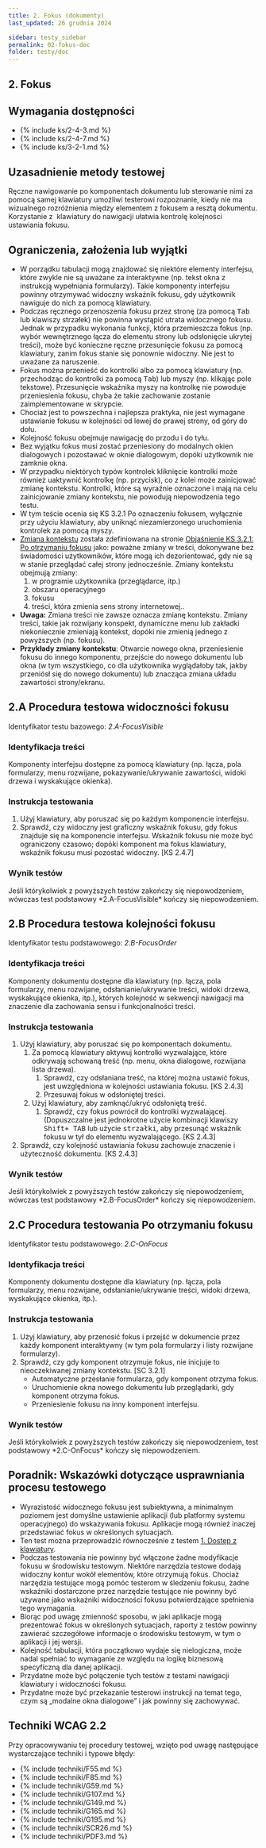 ```yaml
---
title: 2. Fokus (dokumenty)
last_updated: 26 grudnia 2024

sidebar: testy_sidebar
permalink: 02-fokus-doc
folder: testy/doc
---
```


## 2. Fokus

## Wymagania dostępności
- {% include ks/2-4-3.md %}  
- {% include ks/2-4-7.md %}
- {% include ks/3-2-1.md %}   

## Uzasadnienie metody testowej
Ręczne nawigowanie po komponentach dokumentu lub sterowanie nimi za pomocą samej klawiatury umożliwi testerowi  rozpoznanie,  kiedy nie ma wizualnego rozróżnienia między elementem z fokusem a resztą dokumentu. Korzystanie z&nbsp; klawiatury do nawigacji ułatwia kontrolę kolejności ustawiania fokusu.

## Ograniczenia, założenia lub wyjątki

-   W porządku tabulacji mogą znajdować się niektóre elementy interfejsu, które zwykle nie są uważane za interaktywne (np. tekst okna z instrukcją wypełniania formularzy). Takie komponenty interfejsu powinny otrzymywać widoczny wskaźnik fokusu, gdy użytkownik nawiguje do nich za pomocą klawiatury.
-   Podczas ręcznego przenoszenia fokusu przez stronę (za pomocą <kbd>Tab</kbd> lub klawiszy strzałek) nie powinna wystąpić utrata widocznego fokusu. Jednak w przypadku wykonania funkcji, która przemieszcza fokus (np. wybór wewnętrznego łącza do elementu strony lub odsłonięcie ukrytej treści), może być konieczne ręczne przesunięcie fokusu za pomocą klawiatury, zanim fokus stanie się ponownie widoczny. Nie jest to uważane za naruszenie.
-   Fokus można przenieść do kontrolki albo za pomocą klawiatury (np. przechodząc do kontrolki za pomocą <kbd>Tab</kbd>) lub myszy (np. klikając pole tekstowe). Przesunięcie wskaźnika myszy na kontrolkę nie powoduje przeniesienia fokusu, chyba że takie zachowanie zostanie zaimplementowane w skrypcie.
-   Chociaż jest to powszechna i najlepsza praktyka, nie jest wymagane ustawianie fokusu w kolejności od lewej do prawej strony, od góry do dołu.
-   Kolejność fokusu obejmuje nawigację do przodu i do tyłu.
-   Bez wyjątku fokus musi zostać przeniesiony do modalnych okien dialogowych i pozostawać w oknie dialogowym, dopóki użytkownik nie zamknie okna.
-   W przypadku niektórych typów kontrolek kliknięcie kontrolki może również uaktywnić kontrolkę (np. przycisk), co z kolei może zainicjować zmianę kontekstu. Kontrolki, które są wyraźnie oznaczone i&nbsp;mają na celu zainicjowanie zmiany kontekstu, nie powodują niepowodzenia tego testu.
-   W tym teście ocenia się KS 3.2.1 Po oznaczeniu fokusem, wyłącznie przy użyciu klawiatury, aby uniknąć niezamierzonego uruchomienia kontrolek za pomocą myszy.
-   [Zmiana kontekstu](https://wcag.irdpl.pl/understanding/po-otrzymaniu-fokusu.html#dfn-zmiana-kontekstu) została zdefiniowana na stronie [Objaśnienie KS 3.2.1: Po otrzymaniu fokusu](https://wcag.irdpl.pl/understanding/po-otrzymaniu-fokusu.html) jako: poważne zmiany w treści, dokonywane bez świadomości użytkowników, które mogą ich dezorientować, gdy nie są w stanie przeglądać całej strony jednocześnie. Zmiany kontekstu obejmują zmiany:
    1.  w programie użytkownika (przeglądarce, itp.)
    2.  obszaru operacyjnego
    3.  fokusu
    4.  treści, która zmienia sens strony internetowej..
-   **Uwaga:** Zmiana treści nie zawsze oznacza zmianę kontekstu. Zmiany treści, takie jak rozwijany konspekt, dynamiczne menu lub zakładki niekoniecznie zmieniają kontekst, dopóki nie zmienią jednego z powyższych (np. fokusu).
-   **Przykłady zmiany kontekstu**: Otwarcie nowego okna, przeniesienie fokusu do innego komponentu, przejście do nowego dokumentu lub okna (w tym wszystkiego, co dla użytkownika wyglądałoby tak, jakby przeniósł się do nowego dokumentu) lub znacząca zmiana układu zawartości strony/ekranu.

## 2.A Procedura testowa widoczności fokusu
Identyfikator testu bazowego: *2.A-FocusVisible*

### Identyfikacja treści

<p id="d2aIC">Komponenty interfejsu dostępne za pomocą klawiatury (np. łącza, pola formularzy, menu rozwijane, pokazywanie/ukrywanie zawartości, widoki drzewa i wyskakujące okienka).</p>

### Instrukcja testowania

<ol id="d2aTI">
    <li id="d2aTI-1">Użyj klawiatury, aby poruszać się po każdym komponencie interfejsu.</li>
    <li id="d2aTI-2">Sprawdź, czy widoczny jest graficzny wskaźnik fokusu, gdy fokus znajduje się na komponencie interfejsu. Wskaźnik fokusu nie może być ograniczony czasowo; dopóki komponent ma fokus klawiatury, wskaźnik fokusu musi pozostać widoczny. [KS 2.4.7]</li>
</ol>

### Wynik testów
<p id="d2aTR">Jeśli którykolwiek z powyższych testów zakończy się niepowodzeniem, wówczas test podstawowy  *2.A-FocusVisible* kończy się niepowodzeniem.</p>


## 2.B Procedura testowa kolejności fokusu
Identyfikator testu podstawowego: *2.B-FocusOrder*

### Identyfikacja treści
<p id="d2bIC">Komponenty dokumentu dostępne dla klawiatury (np. łącza, pola formularzy, menu rozwijane, odsłanianie/ukrywanie treści, widoki drzewa, wyskakujące okienka, itp.), których kolejność w&nbsp;sekwencji nawigacji ma znaczenie dla zachowania sensu i funkcjonalności treści.</p>

### Instrukcja testowania
1.  Użyj klawiatury, aby poruszać się po komponentach dokumentu.
    1.  Za pomocą klawiatury aktywuj kontrolki wyzwalające, które odkrywają schowaną treść (np. menu, okna dialogowe, rozwijana lista drzewa).
        1.  Sprawdź, czy odsłaniana treść, na której można ustawić fokus, jest uwzględniona w kolejności ustawiania fokusu. [KS 2.4.3] 
        2.  Przesuwaj fokus w odsłoniętej treści.
    2.  Użyj klawiatury, aby zamknąć/ukryć odsłoniętą treść.
        1.  Sprawdź, czy fokus powrócił do kontrolki wyzwalającej. (Dopuszczalne jest jednokrotne użycie kombinacji klawiszy <kbd>Shift+ TAB</kbd> lub użycie <kbd>strzałki</kbd>, aby przesunąć wskaźnik fokusu w tył do elementu wyzwalającego. [KS 2.4.3]
2.  Sprawdź, czy kolejność ustawiania fokusu zachowuje znaczenie i użyteczność dokumentu. [KS 2.4.3]

### Wynik testów
<p id="d2bTR">Jeśli którykolwiek z powyższych testów zakończy się niepowodzeniem, wówczas test podstawowy *2.B-FocusOrder* kończy się niepowodzeniem.</p>

## 2.C Procedura testowania Po otrzymaniu fokusu
Identyfikator testu podstawowego: *2.C-OnFocus*

### Identyfikacja treści
<p id="d2cIC">Komponenty dokumentu dostępne dla klawiatury (np. łącza, pola formularzy, menu rozwijane, odsłanianie/ukrywanie treści, widoki drzewa, wyskakujące okienka, itp.).</p>


### Instrukcja testowania
1.  Użyj klawiatury, aby przenosić fokus i przejść w dokumencie przez każdy komponent interaktywny (w tym pola formularzy i listy rozwijane formularzy).
2.  Sprawdź, czy gdy komponent otrzymuje fokus, nie inicjuje to nieoczekiwanej zmiany kontekstu. [SC 3.2.1]
    -   Automatyczne przesłanie formularza, gdy komponent otrzyma fokus.
    -   Uruchomienie okna nowego dokumentu lub przeglądarki, gdy komponent otrzyma fokus.
    -   Przeniesienie fokusu na inny komponent interfejsu.

### Wynik testów
<p id="d2cTR">Jeśli którykolwiek z powyższych testów zakończy się niepowodzeniem, test podstawowy *2.C-OnFocus* kończy się niepowodzeniem.</p>

##  Poradnik: Wskazówki dotyczące usprawniania procesu testowego

-   Wyrazistość widocznego fokusu jest subiektywna, a minimalnym poziomem jest domyślne ustawienie  aplikacji (lub platformy systemu operacyjnego) do wskazywania fokusu. Aplikacje mogą również inaczej przedstawiać fokus w określonych sytuacjach.
-   Ten test można przeprowadzić równocześnie z testem [1. Dostęp z klawiatury](testy/ICT_01_klawiatura-dokumenty.md).
-   Podczas testowania nie powinny być włączone żadne modyfikacje fokusu w środowisku testowym. Niektóre narzędzia testowe dodają widoczny kontur wokół elementów, które otrzymują fokus. Chociaż narzędzia testujące mogą pomóc testerom w śledzeniu fokusu, żadne wskaźniki dostarczone przez narzędzie testujące nie powinny być używane jako wskaźniki widoczności fokusu potwierdzające spełnienia tego wymagania.
-   Biorąc pod uwagę zmienność sposobu, w jaki aplikacje mogą prezentować fokus w określonych sytuacjach, raporty z testów powinny zawierać szczegółowe informacje o środowisku testowym, w tym o aplikacji i jej wersji.
-   Kolejność tabulacji, która początkowo wydaje się nielogiczna, może nadal spełniać to wymaganie ze względu na logikę biznesową specyficzną dla danej aplikacji.
-   Przydatne może być połączenie tych testów z testami nawigacji klawiatury i widoczności fokusu.
-   Przydatne może być przekazanie testerowi instrukcji na temat tego, czym są „modalne okna dialogowe” i jak powinny się zachowywać.

## Techniki WCAG 2.2
Przy opracowywaniu tej procedury testowej, wzięto pod uwagę następujące wystarczające techniki i typowe błędy:

- {% include techniki/F55.md %}
- {% include techniki/F85.md %}
- {% include techniki/G59.md %}
- {% include techniki/G107.md %}
- {% include techniki/G149.md %}
- {% include techniki/G165.md %}
- {% include techniki/G195.md %}
- {% include techniki/SCR26.md %}
- {% include techniki/PDF3.md %}

